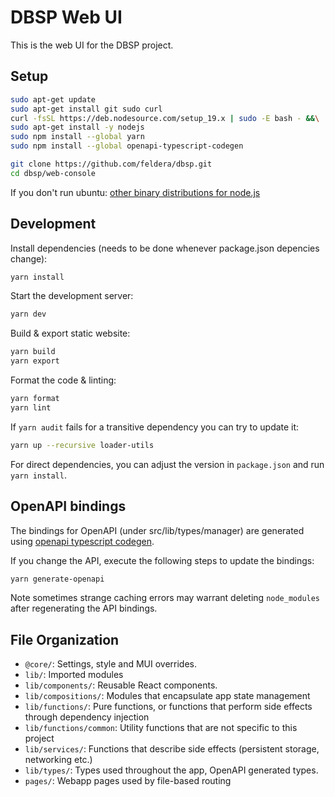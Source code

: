 # DBSP Web UI

This is the web UI for the DBSP project.

## Setup

```bash
sudo apt-get update
sudo apt-get install git sudo curl
curl -fsSL https://deb.nodesource.com/setup_19.x | sudo -E bash - &&\
sudo apt-get install -y nodejs
sudo npm install --global yarn
sudo npm install --global openapi-typescript-codegen

git clone https://github.com/feldera/dbsp.git
cd dbsp/web-console
```

If you don't run ubuntu: [other binary distributions for node.js](https://github.com/nodesource/distributions)

## Development

Install dependencies (needs to be done whenever package.json depencies change):

```bash
yarn install
```

Start the development server:

```bash
yarn dev
```

Build & export static website:

```bash
yarn build
yarn export
```

Format the code & linting:

```bash
yarn format
yarn lint
```

If `yarn audit` fails for a transitive dependency you can try to update it:

```bash
yarn up --recursive loader-utils
```

For direct dependencies, you can adjust the version in `package.json`
and run `yarn install`.

## OpenAPI bindings

The bindings for OpenAPI (under src/lib/types/manager) are generated using
[openapi typescript codegen](https://www.npmjs.com/package/openapi-typescript-codegen).

If you change the API, execute the following steps to update the bindings:

```bash
yarn generate-openapi
```

Note sometimes strange caching errors may warrant deleting `node_modules` after
regenerating the API bindings.

## File Organization

-  `@core/`: Settings, style and MUI overrides.
-  `lib/`: Imported modules
-  `lib/components/`: Reusable React components.
-  `lib/compositions/`: Modules that encapsulate app state management
-  `lib/functions/`: Pure functions, or functions that perform side effects through dependency injection
-  `lib/functions/common`: Utility functions that are not specific to this project
-  `lib/services/`: Functions that describe side effects (persistent storage, networking etc.)
-  `lib/types/`: Types used throughout the app, OpenAPI generated types.
-  `pages/`: Webapp pages used by file-based routing